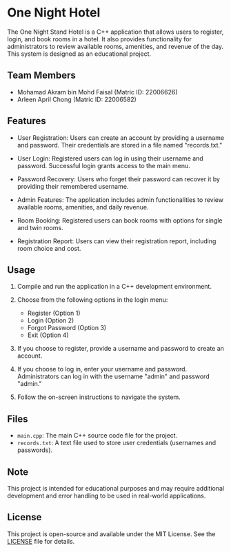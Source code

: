 # One Night Hotel

The One Night Stand Hotel is a C++ application that allows users to register, login, and book rooms in a hotel. It also provides functionality for administrators to review available rooms, amenities, and revenue of the day. This system is designed as an educational project.

## Team Members

- Mohamad Akram bin Mohd Faisal (Matric ID: 22006626)
- Arleen April Chong (Matric ID: 22006582)

## Features

- User Registration: Users can create an account by providing a username and password. Their credentials are stored in a file named "records.txt."

- User Login: Registered users can log in using their username and password. Successful login grants access to the main menu.

- Password Recovery: Users who forget their password can recover it by providing their remembered username.

- Admin Features: The application includes admin functionalities to review available rooms, amenities, and daily revenue.

- Room Booking: Registered users can book rooms with options for single and twin rooms.

- Registration Report: Users can view their registration report, including room choice and cost.

## Usage

1. Compile and run the application in a C++ development environment.

2. Choose from the following options in the login menu:
   - Register (Option 1)
   - Login (Option 2)
   - Forgot Password (Option 3)
   - Exit (Option 4)

3. If you choose to register, provide a username and password to create an account.

4. If you choose to log in, enter your username and password. Administrators can log in with the username "admin" and password "admin."

5. Follow the on-screen instructions to navigate the system.

## Files

- `main.cpp`: The main C++ source code file for the project.
- `records.txt`: A text file used to store user credentials (usernames and passwords).

## Note

This project is intended for educational purposes and may require additional development and error handling to be used in real-world applications.

## License

This project is open-source and available under the MIT License. See the [LICENSE](LICENSE) file for details.
